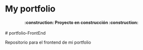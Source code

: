 <h1>My portfolio</h1>
<h4 align="center">
:construction: Proyecto en construcción :construction:
</h4>
# portfolio-FrontEnd
<p>Repositorio para el frontend de mi portfolio</p>
